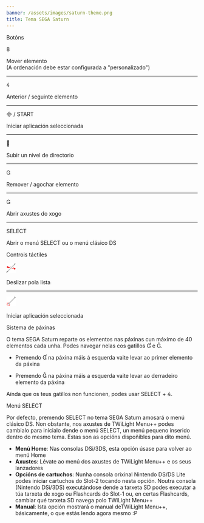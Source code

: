 ```yaml
---
banner: /assets/images/saturn-theme.png
title: Tema SEGA Saturn
---
```


<div id="button-controls" class="section-title">Botóns</div>
<div class="section-body">
    <div class="button-action-group">
        <p class="button-action button">&#xE079;</p>
        <p class="button-action-text">Mover elemento<br>(A ordenación debe estar configurada a "personalizado")</p>
    </div>
    <hr>
    <div class="button-action-group">
        <p class="button-action button">&#xE07E;</p>
        <p class="button-action-text">Anterior / seguinte elemento</p>
    </div>
    <hr>
    <div class="button-action-group">
        <p class="button-action"><span class="button">&#xE000; /</span> START</p>
        <p class="button-action-text">Iniciar aplicación seleccionada</p>
    </div>
    <hr>
    <div class="button-action-group">
        <p class="button-action button">&#xE001;</p>
        <p class="button-action-text">Subir un nivel de directorio</p>
    </div>
    <hr>
    <div class="button-action-group">
        <p class="button-action button">&#xE002;</p>
        <p class="button-action-text">Remover / agochar elemento</p>
    </div>
    <hr>
    <div class="button-action-group">
        <p class="button-action button">&#xE003;</p>
        <p class="button-action-text">Abrir axustes do xogo</p>
    </div>
    <hr>
    <div class="button-action-group">
        <p class="button-action">SELECT</p>
        <p class="button-action-text">Abrir o menú SELECT ou o menú clásico DS</p>
    </div>
</div>

<div id="touch-controls" class="section-title">Controis táctiles</div>
<div class="section-body">
    <div class="button-action-group">
        <p class="button-action"><img src="/assets/images/left-right.png"></p>
        <p class="button-action-text">Deslizar pola lista</p>
    </div>
    <hr>
    <div class="button-action-group">
        <p class="button-action"><img src="/assets/images/tap.png"></p>
        <p class="button-action-text">Iniciar aplicación seleccionada</p>
    </div>
    <!-- <hr>
    <div>
        <p>
            If the Sort Method is set to "Custom", you can drag the icon up to move it.
        </p>
    </div> -->
</div>

<div id="page-system" class="section-title">Sistema de páxinas</div>
<div class="section-body">
    <p>
        O tema SEGA Saturn reparte os elementos nas páxinas cun máximo de 40 elementos cada unha. Podes navegar nelas cos gatillos &#xE004; e &#xE005;.
    </p>
    <ul>
        <li><p>Premendo &#xE004; na páxina máis á esquerda vaite levar ao primer elemento da páxina</p></li>
        <li><p>Premendo &#xE005; na páxina máis a esquerda vaite levar ao derradeiro elemento da páxina</p></li>
    </ul>
    <p>
        Aínda que os teus gatillos non funcionen, podes usar SELECT + &#xE07E;.
    </p>
</div>

<div id="select-menu" class="section-title">Menú SELECT</div>
<div class="section-body">
    <p>
        Por defecto, premendo SELECT no tema SEGA Saturn amosará o menú clásico DS. Non obstante, nos axustes de TWiLight Menu++ podes cambialo para inicialo dende o menú SELECT, un menú pequeno inserido dentro do mesmo tema. Estas son as opcións dispoñibles para dito menú.
    </p>
    <ul>
        <li><strong>Menú Home</strong>: Nas consolas DSi/3DS, esta opción úsase para volver ao menú Home</li>
        <li><strong>Axustes</strong>: Lévate ao menú dos axustes de TWiLight Menu++ e os seus lanzadores</li>
        <li><strong>Opcións de cartuchos</strong>: Nunha consola orixinal Nintendo DS/DS Lite podes iniciar cartuchos do Slot-2 tocando nesta opción. Noutra consola (Nintendo DSi/3DS) executándose dende a tarxeta SD podes executar a túa tarxeta de xogo ou Flashcards do Slot-1 ou, en certas Flashcards, cambiar qué tarxeta SD navega polo TWiLight Menu++</li>
        <li><strong>Manual</strong>: Ista opción mostrará o manual deTWiLight Menu++, básicamente, o que estás lendo agora mesmo :P</li>
    </ul>
</div>

